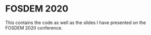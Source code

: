 # FOSDEM 2020

This contains the code as well as the slides I have presented on the
FOSDEM 2020 conference.


